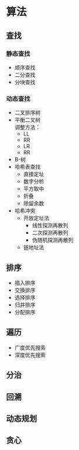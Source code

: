# 算法

## 查找
### 静态查找
- 顺序查找
- 二分查找
- 分块查找

### 动态查找
- 二叉排序树
- 平衡二叉树  
  调整方法：
  - LL
  - RR
  - LR
  - RR
- B-树
- 哈希表查找
  - 直接定址
  - 数字分析
  - 平方取中
  - 折叠
  - 除留余数
- 哈希冲突
  - 开放定址法
    - 线性探测再散列
    - 二次探测再散列
    - 伪随机探测再散列
  - 链地址法

## 排序
- 插入排序
- 交换排序
- 选择排序
- 归并排序
- 分配排序

## 遍历
- 广度优先搜索
- 深度优先搜索

## 分治

## 回溯

## 动态规划

## 贪心